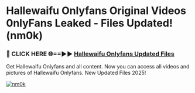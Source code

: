 # Hallewaifu Onlyfans Original Videos 0nlyFans Leaked - Files Updated! (nm0k)

<h3>🔴 CLICK HERE 🌐==►► <a href="https://tinyurl.com/ehrbuxhb" rel="nofollow">Hallewaifu Onlyfans Updated Files</a></h3>

Get Hallewaifu Onlyfans and all content. Now you can access all videos and pictures of Hallewaifu Onlyfans. New Updated Files 2025!

[![nm0k](https://i.imgur.com/lVYEuWS.gif)](https://tinyurl.com/ehrbuxhb)
